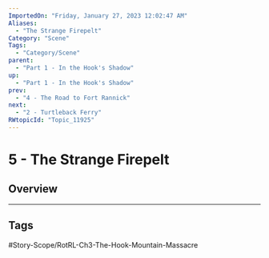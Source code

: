 ```yaml
---
ImportedOn: "Friday, January 27, 2023 12:02:47 AM"
Aliases:
  - "The Strange Firepelt"
Category: "Scene"
Tags:
  - "Category/Scene"
parent:
  - "Part 1 - In the Hook's Shadow"
up:
  - "Part 1 - In the Hook's Shadow"
prev:
  - "4 - The Road to Fort Rannick"
next:
  - "2 - Turtleback Ferry"
RWtopicId: "Topic_11925"
---
```

# 5 - The Strange Firepelt
## Overview

---
## Tags
#Story-Scope/RotRL-Ch3-The-Hook-Mountain-Massacre

